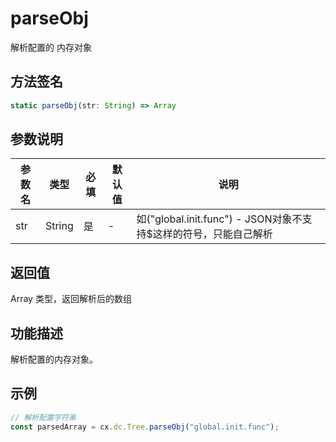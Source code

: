 # parseObj

解析配置的 内存对象

## 方法签名
```typescript
static parseObj(str: String) => Array
```

## 参数说明
| 参数名 | 类型 | 必填 | 默认值 | 说明 |
|--------|------|------|--------|------|
| str | String | 是 | - | 如("global.init.func") - JSON对象不支持$这样的符号，只能自己解析 |

## 返回值
Array 类型，返回解析后的数组

## 功能描述
解析配置的内存对象。

## 示例
```typescript
// 解析配置字符串
const parsedArray = cx.dc.Tree.parseObj("global.init.func");
``` 